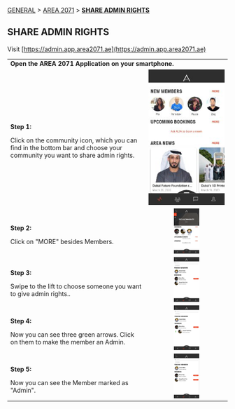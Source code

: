 [GENERAL](/WIKI_README.md) > [AREA 2071](AREA/README.md) > **[SHARE ADMIN RIGHTS](AREA/shareadminrights.md)**

## SHARE ADMIN RIGHTS <br>

Visit [https://admin.app.area2071.ae](https://admin.app.area2071.ae)

<table>
  <thead>
  </thead>
  <tbody>
    <tr>
    <tr><td colspan="3"><b>Open the AREA 2071 Application on your smartphone.</b></td>      
    </tr>
    <tr>
    <td style="text-align: left"><p><b>Step 1:</b></p>Click on the community icon, which you can find in the bottom bar and choose your community you want to share admin rights.</td>
    <td style="text-align: center"><img src="landingpage.jpg" alt="Share Rights"></td>
    </tr>
    <tr>
    <td style="text-align: left"><p><b>Step 2:</b></p>Click on "MORE" besides Members.</td>
    <td style="text-align: center"><img src="shareadmin01.jpg"{ width=33% } alt="Share Rights"></td>
    </tr>
    <tr>
    <td style="text-align: left"><p><b>Step 3:</b></p>Swipe to the lift to choose someone you want to give admin rights..</td>
    <td style="text-align: center"><img src="shareadmin02.jpg"{ width=33% } alt="Share Rights"></td>
    </tr>
    <tr>
    <td style="text-align: left"><p><b>Step 4:</b></p>Now you can see three green arrows. Click on them to make the member an Admin.</td>
    <td style="text-align: center"><img src="shareadmin03.jpg"{ width=33% } alt="Share Rights"></td>
    </tr>
    <tr>
    <td style="text-align: left"><p><b>Step 5:</b></p>Now you can see the Member marked as "Admin".</td>
    <td style="text-align: center"><img src="shareadmin04.jpg"{ width=33% } alt="Share Rights"></td>
    </tr>
  </tbody>
</table>

